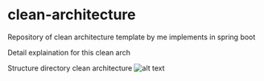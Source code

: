 # clean-architecture
Repository of clean architecture template by me implements in spring boot

Detail explaination for this clean arch

Structure directory clean architecture
![alt text](https://github.com/amifth/clean-architecture/blob/main/docs/structured-clean-arch.png)
